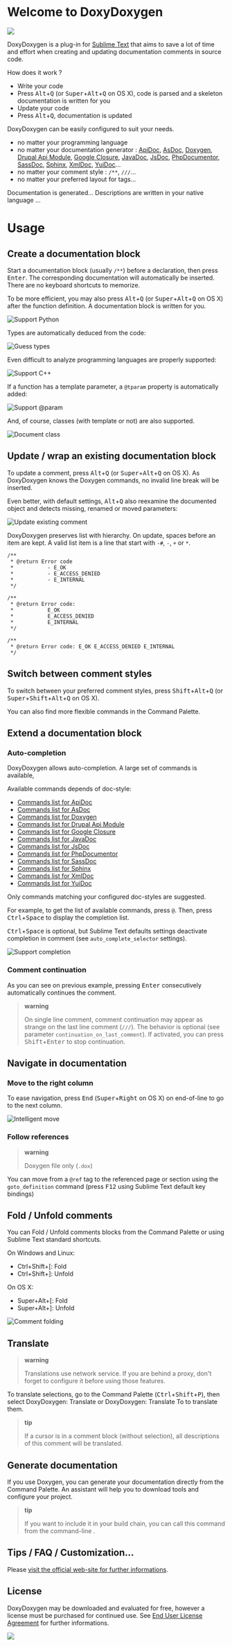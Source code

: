 Welcome to DoxyDoxygen
======================

![](https://raw.githubusercontent.com/20Tauri/DoxyDoxygen/master/images/first_word.gif)

DoxyDoxygen is a plug-in for [Sublime Text](https://www.sublimetext.com) that aims to save a lot of time and effort when creating and updating documentation comments in source code.

How does it work ?
   * Write your code
   * Press <kbd>Alt</kbd>+<kbd>Q</kbd> (or <kbd>Super</kbd>+<kbd>Alt</kbd>+<kbd>Q</kbd> on OS X), code is parsed and a skeleton documentation is written for you
   * Update your code
   * Press <kbd>Alt</kbd>+<kbd>Q</kbd>, documentation is updated

DoxyDoxygen can be easily configured to suit your needs.
   * no matter your programming language 
   * no matter your documentation generator : [ApiDoc](http://apidocjs.com/), [AsDoc](http://help.adobe.com/en_US/flex/using/WSd0ded3821e0d52fe1e63e3d11c2f44bb7b-7fe7.html), [Doxygen](http://www.stack.nl/~dimitri/doxygen/), [Drupal Api Module](https://www.drupal.org/node/425940), [Google Closure](https://developers.google.com/closure/compiler/), [JavaDoc](http://docs.oracle.com/javase/7/docs/technotes/tools/windows/javadoc.html), [JsDoc](http://usejsdoc.org), [PhpDocumentor](https://www.phpdoc.org/docs/latest/index.html), [SassDoc](http://sassdoc.com/), [Sphinx](http://sphinx-doc.org/), [XmlDoc](http://www.ecma-international.org/publications/standards/Ecma-334.htm), [YuiDoc](http://yui.github.io/yuidoc)...
   * no matter your comment style : `/**`, `///`...
   * no matter your preferred layout for tags...

Documentation is generated... Descriptions are written in your native language ...

Usage
=====

Create a documentation block
----------------------------

Start a documentation block (usually `/**`) before a declaration, then press <kbd>Enter</kbd>. The corresponding documentation will automatically be inserted. There are no keyboard shortcuts to memorize.

To be more efficient, you may also press <kbd>Alt</kbd>+<kbd>Q</kbd> (or <kbd>Super</kbd>+<kbd>Alt</kbd>+<kbd>Q</kbd> on OS X) after the function definition. A documentation block is written for you.

![](https://raw.githubusercontent.com/20Tauri/DoxyDoxygen/master/images/python.gif "Support Python")

Types are automatically deduced from the code:

![](https://raw.githubusercontent.com/20Tauri/DoxyDoxygen/master/images/javascript.gif "Guess types")

Even difficult to analyze programming languages are properly supported:

![](https://raw.githubusercontent.com/20Tauri/DoxyDoxygen/master/images/function.gif "Support C++")

If a function has a template parameter, a `@tparam` property is automatically added:

![](https://raw.githubusercontent.com/20Tauri/DoxyDoxygen/master/images/template.gif "Support @param")

And, of course, classes (with template or not) are also supported.

![](https://raw.githubusercontent.com/20Tauri/DoxyDoxygen/master/images/templateclass.gif "Document class")

Update / wrap an existing documentation block
---------------------------------------------

To update a comment, press <kbd>Alt</kbd>+<kbd>Q</kbd> (or <kbd>Super</kbd>+<kbd>Alt</kbd>+<kbd>Q</kbd> on OS X). As DoxyDoxygen knows the Doxygen commands, no invalid line break will be inserted.

Even better, with default settings, <kbd>Alt</kbd>+<kbd>Q</kbd> also reexamine the documented object and detects missing, renamed or moved parameters:

![](https://raw.githubusercontent.com/20Tauri/DoxyDoxygen/master/images/reformat_advanced.gif "Update existing comment")

DoxyDoxygen preserves list with hierarchy. On update, spaces before an item are kept. A valid list item is a line that start with `-#`, `-`, `+` or `*`.

```
/**
 * @return Error code
 *           - E_OK
 *           - E_ACCESS_DENIED
 *           - E_INTERNAL
 */
```

```
/**
 * @return Error code:
 *           E_OK
 *           E_ACCESS_DENIED
 *           E_INTERNAL
 */

/**
 * @return Error code: E_OK E_ACCESS_DENIED E_INTERNAL
 */
```

Switch between comment styles
-----------------------------

To switch between your preferred comment styles, press <kbd>Shift</kbd>+<kbd>Alt</kbd>+<kbd>Q</kbd> (or <kbd>Super</kbd>+<kbd>Shift</kbd>+<kbd>Alt</kbd>+<kbd>Q</kbd> on OS X).

You can also find more flexible commands in the Command Palette.

Extend a documentation block
----------------------------

### Auto-completion

DoxyDoxygen allows auto-completion. A large set of commands is available,

Available commands depends of doc-style:
   * [Commands list for ApiDoc](http://apidocjs.com/#params)
   * [Commands list for AsDoc](http://help.adobe.com/en_US/flex/using/WSd0ded3821e0d52fe1e63e3d11c2f44bc36-7ff6.html)
   * [Commands list for Doxygen](http://www.stack.nl/~dimitri/doxygen/manual/commands.html)
   * [Commands list for Drupal Api Module](https://www.drupal.org/coding-standards/docs)
   * [Commands list for Google Closure](https://developers.google.com/closure/compiler/docs/js-for-compiler?csw=1)
   * [Commands list for JavaDoc](http://docs.oracle.com/javase/7/docs/technotes/tools/windows/javadoc.html)
   * [Commands list for JsDoc](http://usejsdoc.org/)
   * [Commands list for PhpDocumentor](https://www.phpdoc.org/docs/latest/index.html)
   * [Commands list for SassDoc](http://sassdoc.com/annotations/)
   * [Commands list for Sphinx](http://sphinx-doc.org/markup/inline.html)
   * [Commands list for XmlDoc](http://www.stack.nl/~dimitri/doxygen/manual/xmlcmds.html)
   * [Commands list for YuiDoc](http://yui.github.io/yuidoc)

Only commands matching your configured doc-styles are suggested.

For example, to get the list of available commands, press `@`. Then, press <kbd>Ctrl</kbd>+<kbd>Space</kbd> to display the completion list.

<kbd>Ctrl</kbd>+<kbd>Space</kbd> is optional, but Sublime Text defaults settings deactivate completion in comment (see `auto_complete_selector` settings).

![](https://raw.githubusercontent.com/20Tauri/DoxyDoxygen/master/images/dox.gif "Support completion")

### Comment continuation

As you can see on previous example, pressing <kbd>Enter</kbd> consecutively automatically continues the comment.

> **warning**
>
> On single line comment, comment continuation may appear as strange on the last line comment (`///`). The behavior is optional (see parameter `continuation_on_last_comment`). If activated, you can press <kbd>Shift</kbd>+<kbd>Enter</kbd> to stop continuation.

Navigate in documentation
-------------------------

### Move to the right column

To ease navigation, press <kbd>End</kbd> (<kbd>Super</kbd>+<kbd>Right</kbd> on OS X) on end-of-line to go to the next column.

![](https://raw.githubusercontent.com/20Tauri/DoxyDoxygen/master/images/eol.gif "Intelligent move")

### Follow references

> **warning**
>
> Doxygen file only (`.dox`)

You can move from a `@ref` tag to the referenced page or section using the `goto_definition` command (press <kbd>F12</kbd> using Sublime Text default key bindings)

Fold / Unfold comments
----------------------

You can Fold / Unfold comments blocks from the Command Palette or using Sublime Text standard shortcuts.

On Windows and Linux:
   * Ctrl+Shift+\[: Fold
   * Ctrl+Shift+\]: Unfold

On OS X:
   * Super+Alt+\[: Fold
   * Super+Alt+\]: Unfold

![](https://raw.githubusercontent.com/20Tauri/DoxyDoxygen/master/images/fold.gif "Comment folding")

Translate
---------

> **warning**
>
> Translations use network service. If you are behind a proxy, don't forget to configure it before using those features.

To translate selections, go to the Command Palette (<kbd>Ctrl</kbd>+<kbd>Shift</kbd>+<kbd>P</kbd>), then select DoxyDoxygen: Translate or DoxyDoxygen: Translate To to translate them.

> **tip**
>
> If a cursor is in a comment block (without selection), all descriptions of this comment will be translated.

Generate documentation
----------------------

If you use Doxygen, you can generate your documentation directly from the Command Palette. An assistant will help you to download tools and configure your project.

> **tip**
>
> If you want to include it in your build chain, you can call this command from the command-line .



Tips / FAQ / Customization...
-----------------------------

Please [visit the official web-site for further informations](http://20tauri.free.fr/DoxyDoxygen).


License
-------

DoxyDoxygen may be downloaded and evaluated for free, however a license must be purchased for continued use.
See [End User License Agreement](http://20tauri.free.fr/DoxyDoxygen/#page_eula) for further informations.

[![](https://www.paypalobjects.com/en_US/i/btn/btn_buynow_LG.gif)](https://www.paypal.com/cgi-bin/webscr?cmd=_s-xclick&hosted_button_id=GXEEET3XT3VYG)

